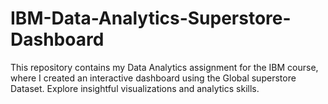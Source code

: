 # IBM-Data-Analytics-Superstore-Dashboard
This repository contains my Data Analytics assignment for the IBM course, where I created an interactive dashboard using the Global superstore Dataset. Explore insightful visualizations and analytics skills.
